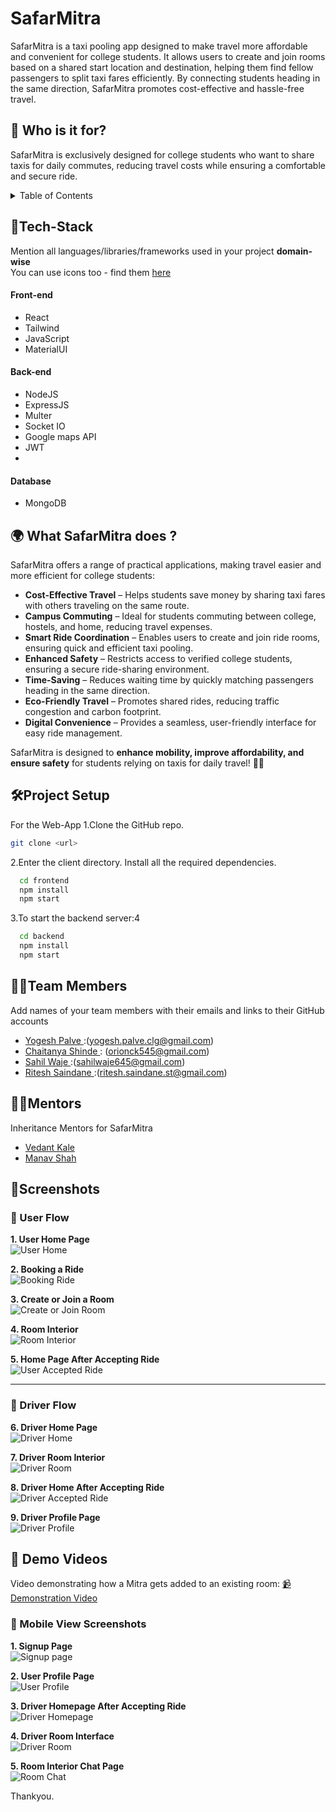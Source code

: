 # SafarMitra

SafarMitra is a taxi pooling app designed to make travel more affordable and convenient for college students. It allows users to create and join rooms based on a shared start location and destination, helping them find fellow passengers to split taxi fares efficiently. By connecting students heading in the same direction, SafarMitra promotes cost-effective and hassle-free travel.

## 🎯 Who is it for?

SafarMitra is exclusively designed for college students who want to share taxis for daily commutes, reducing travel costs while ensuring a comfortable and secure ride.

<details>
<summary>Table of Contents</summary>

- [Description](#description)
- [Tech Stack](#tech-stack)
- [Progress](#progress)
- [Future Scope](#future-scope)
- [Applications](#applications)
- [Project Setup](#project-setup)
- [Usage](#usage)
- [Team Members](#team-members)
- [Mentors](#mentors)
- [Screenshots](#screenshots)

</details>

## 🤖Tech-Stack

Mention all languages/libraries/frameworks used in your project **domain-wise**  
You can use icons too - find them [here](https://github.com/get-icon/geticon)

#### Front-end

- React
- Tailwind
- JavaScript
- MaterialUI

#### Back-end

- NodeJS
- ExpressJS
- Multer
- Socket IO
- Google maps API
- JWT
-

#### Database

- MongoDB

## 🌍 What SafarMitra does ?

SafarMitra offers a range of practical applications, making travel easier and more efficient for college students:

- **Cost-Effective Travel** – Helps students save money by sharing taxi fares with others traveling on the same route.
- **Campus Commuting** – Ideal for students commuting between college, hostels, and home, reducing travel expenses.
- **Smart Ride Coordination** – Enables users to create and join ride rooms, ensuring quick and efficient taxi pooling.
- **Enhanced Safety** – Restricts access to verified college students, ensuring a secure ride-sharing environment.
- **Time-Saving** – Reduces waiting time by quickly matching passengers heading in the same direction.
- **Eco-Friendly Travel** – Promotes shared rides, reducing traffic congestion and carbon footprint.
- **Digital Convenience** – Provides a seamless, user-friendly interface for easy ride management.

SafarMitra is designed to **enhance mobility, improve affordability, and ensure safety** for students relying on taxis for daily travel! 🚖✨

## 🛠Project Setup

For the Web-App 1.Clone the GitHub repo.

```bash
git clone <url>
```

2.Enter the client directory. Install all the required dependencies.

```bash
  cd frontend
  npm install
  npm start
```

3.To start the backend server:4

```bash
  cd backend
  npm install
  npm start
```

## 👨‍💻Team Members

Add names of your team members with their emails and links to their GitHub accounts

- [Yogesh Palve ](https://github.com/Yogesh-Palve) :(yogesh.palve.clg@gmail.com)
- [Chaitanya Shinde ](https://github.com/Chaitanya-666): (orionck545@gmail.com)
- [Sahil Waje ](https://github.com/sahilwaje23):(sahilwaje645@gmail.com)
- [Ritesh Saindane ](https://github.com/Ritesh-Saindane):(ritesh.saindane.st@gmail.com)

## 👨‍🏫Mentors

Inheritance Mentors for SafarMitra

- [Vedant Kale ](https://github.com/Manav39)
- [Manav Shah](https://github.com/VedantKale08)

## 📱Screenshots

### 👤 User Flow

**1. User Home Page**  
![User Home](images/01.jpg)

**2. Booking a Ride**  
![Booking Ride](images/02.jpg)

**3. Create or Join a Room**  
![Create or Join Room](images/03.jpg)

**4. Room Interior**  
![Room Interior](images/04.jpg)

**5. Home Page After Accepting Ride**  
![User Accepted Ride](images/05.jpg)

---

### 🚗 Driver Flow

**6. Driver Home Page**  
![Driver Home](images/06.jpg)

**7. Driver Room Interior**  
![Driver Room](images/07.jpg)

**8. Driver Home After Accepting Ride**  
![Driver Accepted Ride](images/08.jpg)

**9. Driver Profile Page**  
![Driver Profile](images/09.jpg)

## 🎥 Demo Videos

Video demonstrating how a Mitra gets added to an existing room:
[📹 Demonstration Video](images/11.mp4)

### 📱 Mobile View Screenshots

**1. Signup Page**  
![Signup page](images/mob03.png)

**2. User Profile Page**  
![User Profile](images/mob04.png)

**3. Driver Homepage After Accepting Ride**  
![Driver Homepage](images/mob05.png)

**4. Driver Room Interface**  
![Driver Room](images/mob01.png)

**5. Room Interior Chat Page**  
![Room Chat](images/mob02.png)

Thankyou.
